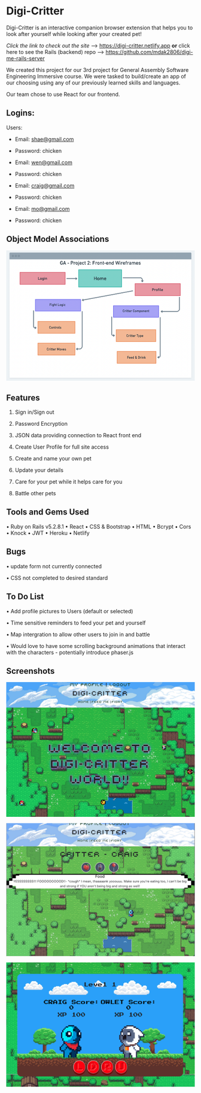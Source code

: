 # Digi-Critter

<p>Digi-Critter is an interactive companion browser extension that helps you to look after yourself while looking after your created pet!</p>

<em> Click the link to check out the site</em> --> https://digi-critter.netlify.app 
<strong>or</strong> click here to see the Rails (backend) repo --> https://github.com/mdak2806/digi-me-rails-server

We created this project for our 3rd project for General Assembly Software Engineering Immersive course. We were tasked to build/create an app of our choosing using any of our previously learned skills and languages.

Our team chose to use React for our frontend.

## Logins:

Users:

* Email: shae@gmail.com
* Password: chicken

* Email: wen@gmail.com
* Password: chicken

* Email: craig@gmail.com
* Password: chicken

* Email: mo@gmail.com
* Password: chicken


## Object Model Associations

![Wireframe](/src/assets/wireframes.png)

## Features

1. Sign in/Sign out

2. Password Encryption

3. JSON data providing connection to React front end

4. Create User Profile for full site access

5. Create and name your own pet

6. Update your details 

7. Care for your pet while it helps care for you

8. Battle other pets

## Tools and Gems Used

• Ruby on Rails v5.2.8.1
• React
• CSS & Bootstrap
• HTML
• Bcrypt
• Cors
• Knock
• JWT
• Heroku
• Netlify

## Bugs

• update form not currently connected

• CSS not completed to desired standard


## To Do List

• Add profile pictures to Users (default or selected)

• Time sensitive reminders to feed your pet and yourself

• Map intergration to allow other users to join in and battle

• Would love to have some scrolling background animations that interact with the characters - potentially introduce phaser.js

## Screenshots

![Wireframe](/src/assets/homepage.png)

![Wireframe](/src/assets/feedpage.png)

![Wireframe](/src/assets/fightpage.png)
